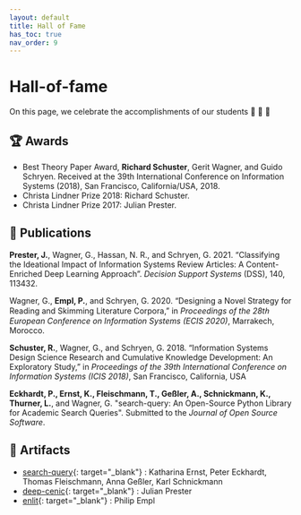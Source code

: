 ```yaml
---
layout: default
title: Hall of Fame
has_toc: true
nav_order: 9
---
```


# Hall-of-fame

On this page, we celebrate the accomplishments of our students 🎉 🍾 🎈

<!-- ## Publication of datasets -->

## 🏆 Awards

- Best Theory Paper Award, **Richard Schuster**, Gerit Wagner, and Guido Schryen. Received at the 39th International Conference on Information Systems (2018), San Francisco, California/USA, 2018.
- Christa Lindner Prize 2018: Richard Schuster.
- Christa Lindner Prize 2017: Julian Prester.

## 📒 Publications

<div class="references">
  <p><strong>Prester, J.</strong>, Wagner, G., Hassan, N. R., and Schryen, G. 2021. “Classifying the Ideational Impact of Information Systems Review Articles: A Content-Enriched Deep Learning Approach”. <em>Decision Support Systems</em> (DSS), 140, 113432.</p>
  <p>Wagner, G., <strong>Empl, P.</strong>, and Schryen, G. 2020. “Designing a Novel Strategy for Reading and Skimming Literature Corpora,” in <em>Proceedings of the 28tℎ European Conference on Information Systems (ECIS 2020)</em>, Marrakech, Morocco.</p>
  <p><strong>Schuster, R.</strong>, Wagner, G., and Schryen, G. 2018. “Information Systems Design Science Research and Cumulative Knowledge Development: An Exploratory Study,” in <em>Proceedings of the 39th International Conference on Information Systems (ICIS 2018)</em>, San Francisco, California, USA</p>
  <p><strong>Eckhardt, P., Ernst, K., Fleischmann, T., Geßler, A., Schnickmann, K., Thurner, L.</strong>, and Wagner, G. "search-query: An Open-Source Python Library for Academic Search Queries". Submitted to the <em>Journal of Open Source Software</em>.</p>
</div>

## 💽 Artifacts

- [search-query](https://github.com/CoLRev-Environment/search-query){: target="_blank"} : Katharina Ernst, Peter Eckhardt, Thomas Fleischmann, Anna Geßler, Karl Schnickmann
- [deep-cenic](https://github.com/julianprester/deep-cenic){: target="_blank"} : Julian Prester
- [enlit](https://github.com/geritwagner/enlit){: target="_blank"} : Philip Empl

